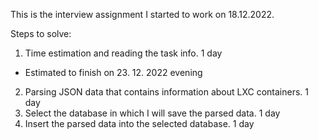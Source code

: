 This is the interview assignment I started to work on 18.12.2022.

Steps to solve:
1. Time estimation and reading the task info. 1 day
  - Estimated to finish on 23. 12. 2022 evening
2. Parsing JSON data that contains information about LXC containers. 1 day
3. Select the database in which I will save the parsed data. 1 day
4. Insert the parsed data into the selected database. 1 day

